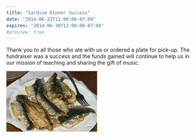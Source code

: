 ```yaml
---
title: "Sardine Dinner Success"
date: "2014-06-23T11:00:00-07:00"
expires: "2014-06-30T12:00:00-07:00"
#preview: true
---
```


Thank you to all those who ate with us or ordered a plate for pick-up. The fundraiser was a success and the funds gained will continue to help us in our mission of teaching and sharing the gift of music.

![A plate of cooked sardines](4026347804_661a7a6c33_m.jpg "More photos by Ignotus the Mage at http://www.flickr.com/photos/ignotus/")

